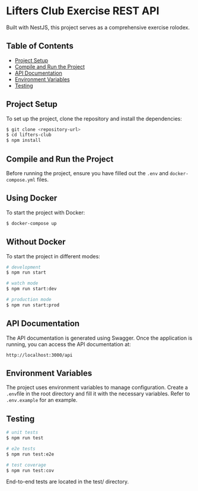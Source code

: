 # Lifters Club Exercise REST API

Built with NestJS, this project serves as a comprehensive exercise rolodex.

## Table of Contents

- [Project Setup](#project-setup)
- [Compile and Run the Project](#compile-and-run-the-project)
- [API Documentation](#api-documentation)
- [Environment Variables](#environment-variables)
- [Testing](#testing)

## Project Setup

To set up the project, clone the repository and install the dependencies:

```bash
$ git clone <repository-url>
$ cd lifters-club
$ npm install
```

## Compile and Run the Project

Before running the project, ensure you have filled out the `.env` and `docker-compose.yml` files.

## Using Docker

To start the project with Docker:

```bash
$ docker-compose up
```

## Without Docker

To start the project in different modes:

```bash
# development
$ npm run start

# watch mode
$ npm run start:dev

# production mode
$ npm run start:prod
```

## API Documentation

The API documentation is generated using Swagger. Once the application is running, you can access the API documentation at:

```
http://localhost:3000/api

```

## Environment Variables

The project uses environment variables to manage configuration. Create a `.env`file in the root directory and fill it with the necessary variables. Refer to `.env.example` for an example.

## Testing

```bash
# unit tests
$ npm run test

# e2e tests
$ npm run test:e2e

# test coverage
$ npm run test:cov
```

End-to-end tests are located in the test/ directory.
